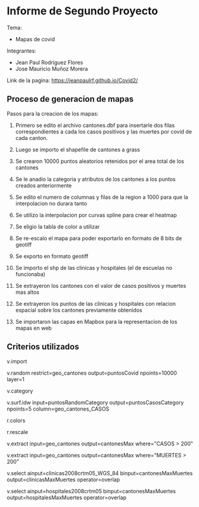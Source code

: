 # Informe de Segundo Proyecto
Tema:
* Mapas de covid

Integrantes:
* Jean Paul Rodriguez Flores
* Jose Mauricio Muñoz Morera

Link de la pagina:
https://jeanpaulrf.github.io/Covid2/

## Proceso de generacion de mapas
Pasos para la creacion de los mapas:

1. Primero se edito el archivo cantones.dbf para insertarle dos filas correspondientes a cada los casos positivos y las muertes por covid de cada canton.

2. Luego se importo el shapefile de cantones a grass

3. Se crearon 10000 puntos aleatorios retenidos por el area total de los cantones

4. Se le anadio la categoria y atributos de los cantones a los puntos creados anteriormente

5. Se edito el numero de columnas y filas de la region a 1000 para que la interpolacion no durara tanto

5. Se utilizo la interpolacion por curvas spline para crear el heatmap

6. Se eligio la tabla de color a utilizar

7. Se re-escalo el mapa para poder exportarlo en formato de 8 bits de geotiff

8. Se exporto en formato geotiff

9. Se importo el shp de las clinicas y hospitales (el de escuelas no funcionaba)

10. Se extrayeron los cantones con el valor de casos positivos y muertes mas altos

11. Se extrayeron los puntos de las clinicas y hospitales con relacion espacial sobre los cantones previamente obtenidos

12. Se importaron las capas en Mapbox para la representacion de los mapas en web


## Criterios utilizados

v.import

v.random restrict=geo_cantones output=puntosCovid npoints=10000 layer=1

v.category

v.surf.idw input=puntosRandomCategory  output=puntosCasosCategory npoints=5 column=geo_cantones_CASOS

r.colors

r.rescale

v.extract input=geo_cantones output=cantonesMax where="CASOS > 200"

v.extract input=geo_cantones output=cantonesMax where="MUERTES > 200"

v.select ainput=clinicas2008crtm05_WGS_84 binput=cantonesMaxMuertes output=clinicasMaxMuertes operator=overlap

v.select ainput=hospitales2008crtm05 binput=cantonesMaxMuertes output=hospitalesMaxMuertes operator=overlap

